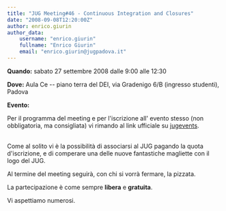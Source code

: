 ```yaml
---
title: "JUG Meeting#46 - Continuous Integration and Closures"
date: "2008-09-08T12:20:00Z"
author: enrico.giurin
author_data:
    username: "enrico.giurin"
    fullname: "Enrico Giurin"
    email: "enrico.giurin@jugpadova.it"
---
```


**Quando:** sabato 27 settembre 2008 dalle 9:00 alle 12:30

**Dove:** Aula Ce -- piano terra del DEI, via Gradenigo 6/B (ingresso
studenti), Padova

**Evento:**

Per il programma del meeting e per l'iscrizione all' evento stesso (non
obbligatoria, ma consigliata) vi rimando al link ufficiale su
<a href="http://jugevents.org/jugevents/event/show.html?id=7321">jugevents</a>.\
<br>

Come al solito vi è la possibilità di associarsi al JUG pagando la quota
d'iscrizione, e di comperare una delle nuove fantastiche magliette con
il logo del JUG.

Al termine del meeting seguirà, con chi si vorrà fermare, la pizzata.

La partecipazione è come sempre <strong>libera</strong> e
<strong>gratuita</strong>.

Vi aspettiamo numerosi.
